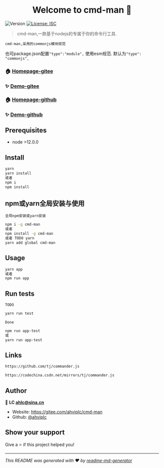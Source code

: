 <h1 align="center">Welcome to cmd-man 👋</h1>
<p>
  <img alt="Version" src="https://img.shields.io/badge/version-1.0.0-blue.svg?cacheSeconds=2592000" />
  <a href="#" target="_blank">
    <img alt="License: ISC" src="https://img.shields.io/badge/License-ISC-yellow.svg" />
  </a>
</p>

> cmd-man,一款基于nodejs的专属于你的命令行工具.

`cmd-man,采用的commonjs模块规范`

也可package.json配置`"type":"module",` 使用esm规范. 默认为`"type": "commonjs",`

### 🏠 [Homepage-gitee](https://gitee.com/ahviplc/cmd-man)

### ✨ [Demo-gitee]( https://gitee.com/ahviplc/cmd-man)

### 🏠 [Homepage-github](https://github.com/ahviplc/cmd-man)

### ✨ [Demo-github]( https://github.com/ahviplc/cmd-man)

## Prerequisites

- node >12.0.0

## Install

```sh
yarn
yarn install
或者
npm i
npm install
```

## npm或yarn全局安装与使用

`全局npm安装或yarn安装`

```sh
npm i -g cmd-man
或者
npm install -g cmd-man
或者 TODO yarn
yarn add global cmd-man
```

## Usage

```sh
yarn app
或者
npm run app
```

## Run tests

`TODO`

```sh
yarn run test
```

`Done`

```sh
npm run app-test
或
yarn run app-test
```

## Links

```markdown
https://github.com/tj/commander.js

https://codechina.csdn.net/mirrors/tj/commander.js
```

## Author

👤 **LC ahlc@sina.cn**

* Website:  https://gitee.com/ahviplc/cmd-man
* Github: [@ahviplc](https://github.com/ahviplc)

## Show your support

Give a ⭐️ if this project helped you!

***
_This README was generated with ❤️ by [readme-md-generator](https://github.com/kefranabg/readme-md-generator)_
